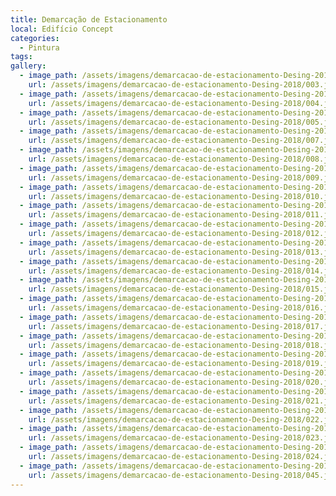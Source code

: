 ```yaml
---
title: Demarcação de Estacionamento
local: Edifício Concept
categories:
  - Pintura
tags:
gallery:
  - image_path: /assets/imagens/demarcacao-de-estacionamento-Desing-2018/003.jpg
    url: /assets/imagens/demarcacao-de-estacionamento-Desing-2018/003.jpg
  - image_path: /assets/imagens/demarcacao-de-estacionamento-Desing-2018/004.jpg
    url: /assets/imagens/demarcacao-de-estacionamento-Desing-2018/004.jpg
  - image_path: /assets/imagens/demarcacao-de-estacionamento-Desing-2018/005.jpg
    url: /assets/imagens/demarcacao-de-estacionamento-Desing-2018/005.jpg
  - image_path: /assets/imagens/demarcacao-de-estacionamento-Desing-2018/007.jpg
    url: /assets/imagens/demarcacao-de-estacionamento-Desing-2018/007.jpg
  - image_path: /assets/imagens/demarcacao-de-estacionamento-Desing-2018/008.jpg
    url: /assets/imagens/demarcacao-de-estacionamento-Desing-2018/008.jpg
  - image_path: /assets/imagens/demarcacao-de-estacionamento-Desing-2018/009.jpg
    url: /assets/imagens/demarcacao-de-estacionamento-Desing-2018/009.jpg
  - image_path: /assets/imagens/demarcacao-de-estacionamento-Desing-2018/010.jpg
    url: /assets/imagens/demarcacao-de-estacionamento-Desing-2018/010.jpg
  - image_path: /assets/imagens/demarcacao-de-estacionamento-Desing-2018/011.jpg
    url: /assets/imagens/demarcacao-de-estacionamento-Desing-2018/011.jpg
  - image_path: /assets/imagens/demarcacao-de-estacionamento-Desing-2018/012.jpg
    url: /assets/imagens/demarcacao-de-estacionamento-Desing-2018/012.jpg
  - image_path: /assets/imagens/demarcacao-de-estacionamento-Desing-2018/013.jpg
    url: /assets/imagens/demarcacao-de-estacionamento-Desing-2018/013.jpg
  - image_path: /assets/imagens/demarcacao-de-estacionamento-Desing-2018/014.jpg
    url: /assets/imagens/demarcacao-de-estacionamento-Desing-2018/014.jpg
  - image_path: /assets/imagens/demarcacao-de-estacionamento-Desing-2018/015.jpg
    url: /assets/imagens/demarcacao-de-estacionamento-Desing-2018/015.jpg
  - image_path: /assets/imagens/demarcacao-de-estacionamento-Desing-2018/016.jpg
    url: /assets/imagens/demarcacao-de-estacionamento-Desing-2018/016.jpg
  - image_path: /assets/imagens/demarcacao-de-estacionamento-Desing-2018/017.jpg
    url: /assets/imagens/demarcacao-de-estacionamento-Desing-2018/017.jpg
  - image_path: /assets/imagens/demarcacao-de-estacionamento-Desing-2018/018.jpg
    url: /assets/imagens/demarcacao-de-estacionamento-Desing-2018/018.jpg
  - image_path: /assets/imagens/demarcacao-de-estacionamento-Desing-2018/019.jpg
    url: /assets/imagens/demarcacao-de-estacionamento-Desing-2018/019.jpg
  - image_path: /assets/imagens/demarcacao-de-estacionamento-Desing-2018/020.jpg
    url: /assets/imagens/demarcacao-de-estacionamento-Desing-2018/020.jpg
  - image_path: /assets/imagens/demarcacao-de-estacionamento-Desing-2018/021.jpg
    url: /assets/imagens/demarcacao-de-estacionamento-Desing-2018/021.jpg
  - image_path: /assets/imagens/demarcacao-de-estacionamento-Desing-2018/022.jpg
    url: /assets/imagens/demarcacao-de-estacionamento-Desing-2018/022.jpg
  - image_path: /assets/imagens/demarcacao-de-estacionamento-Desing-2018/023.jpg
    url: /assets/imagens/demarcacao-de-estacionamento-Desing-2018/023.jpg
  - image_path: /assets/imagens/demarcacao-de-estacionamento-Desing-2018/024.jpg
    url: /assets/imagens/demarcacao-de-estacionamento-Desing-2018/024.jpg
  - image_path: /assets/imagens/demarcacao-de-estacionamento-Desing-2018/045.jpg
    url: /assets/imagens/demarcacao-de-estacionamento-Desing-2018/045.jpg
---
```

